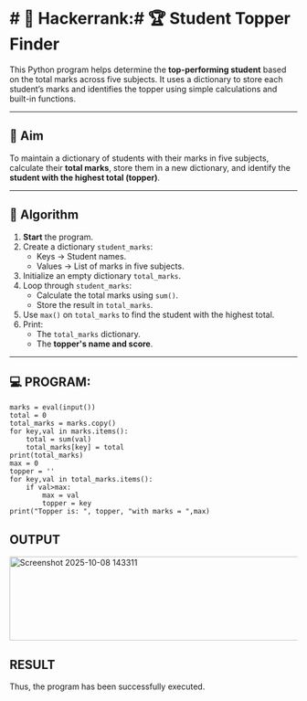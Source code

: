 # # 🔢 Hackerrank:# 🏆 Student Topper Finder

This Python program helps determine the **top-performing student** based on the total marks across five subjects. It uses a dictionary to store each student’s marks and identifies the topper using simple calculations and built-in functions.

---

## 🎯 Aim

To maintain a dictionary of students with their marks in five subjects, calculate their **total marks**, store them in a new dictionary, and identify the **student with the highest total (topper)**.

---

## 🧠 Algorithm

1. **Start** the program.
2. Create a dictionary `student_marks`:
   - Keys → Student names.
   - Values → List of marks in five subjects.
3. Initialize an empty dictionary `total_marks`.
4. Loop through `student_marks`:
   - Calculate the total marks using `sum()`.
   - Store the result in `total_marks`.
5. Use `max()` on `total_marks` to find the student with the highest total.
6. Print:
   - The `total_marks` dictionary.
   - The **topper's name and score**.

---

## 💻 PROGRAM:
```
marks = eval(input())
total = 0
total_marks = marks.copy()
for key,val in marks.items():
    total = sum(val)
    total_marks[key] = total
print(total_marks)
max = 0
topper = ''
for key,val in total_marks.items():
    if val>max:
        max = val
        topper = key
print("Topper is: ", topper, "with marks = ",max)
```

## OUTPUT
<img width="1230" height="147" alt="Screenshot 2025-10-08 143311" src="https://github.com/user-attachments/assets/8b67e08e-11c9-42d8-a92f-3dc2dc687e1c" />


## RESULT
Thus, the program has been successfully executed.
